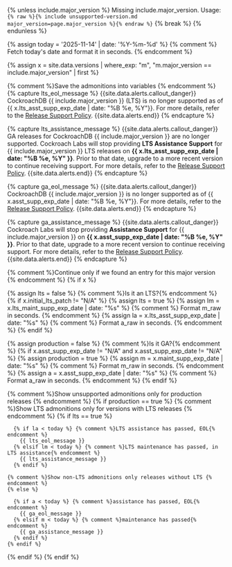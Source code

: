 {% unless include.major_version %}
Missing include.major_version. Usage: <code>{% raw %}{% include unsupported-version.md major_version=page.major_version %}{% endraw %}</code>
{% break %}
{% endunless %}

{% assign today = '2025-11-14' | date: '%Y-%m-%d' %} {% comment %} Fetch today's date and format it in seconds. {% endcomment %}

{% assign x = site.data.versions | where_exp: "m", "m.major_version == include.major_version" | first %}

{% comment %}Save the admonitions into variables {% endcomment %}
{% capture lts_eol_message %}
      {{site.data.alerts.callout_danger}}
      CockroachDB {{ include.major_version }} (LTS) is no longer supported as of {{ x.lts_asst_supp_exp_date | date: "%B %e, %Y"}}. For more details, refer to the <a href="https://www.cockroachlabs.com/docs/releases/release-support-policy.html">Release Support Policy</a>.
      {{site.data.alerts.end}}
{% endcapture %}

{% capture lts_assistance_message %}
      {{site.data.alerts.callout_danger}}
      GA releases for CockroachDB {{ include.major_version }} are no longer supported. Cockroach Labs will stop providing <strong>LTS Assistance Support</strong> for {{ include.major_version }} LTS releases on <strong>{{ x.lts_asst_supp_exp_date | date: "%B %e, %Y" }}</strong>. Prior to that date, upgrade to a more recent version to continue receiving support. For more details, refer to the <a href="https://www.cockroachlabs.com/docs/releases/release-support-policy.html">Release Support Policy</a>.
      {{site.data.alerts.end}}
{% endcapture %}

{% capture ga_eol_message %}
      {{site.data.alerts.callout_danger}}
      CockroachDB {{ include.major_version }} is no longer supported as of {{ x.asst_supp_exp_date | date: "%B %e, %Y"}}. For more details, refer to the <a href="https://www.cockroachlabs.com/docs/releases/release-support-policy.html">Release Support Policy</a>.
      {{site.data.alerts.end}}
{% endcapture %}

{% capture ga_assistance_message %}
      {{site.data.alerts.callout_danger}}
      Cockroach Labs will stop providing <strong>Assistance Support</strong> for {{ include.major_version }} on <strong>{{ x.asst_supp_exp_date | date: "%B %e, %Y" }}</strong>. Prior to that date, upgrade to a more recent version to continue receiving support. For more details, refer to the <a href="https://www.cockroachlabs.com/docs/releases/release-support-policy.html">Release Support Policy</a>.
      {{site.data.alerts.end}}
{% endcapture %}

{% comment %}Continue only if we found an entry for this major version {% endcomment %}
{% if x %}

  {% assign lts = false %}
  {% comment %}Is it an LTS?{% endcomment %}
  {% if x.initial_lts_patch != "N/A" %}
    {% assign lts = true %}
    {% assign lm = x.lts_maint_supp_exp_date | date: "%s" %} {% comment %} Format m_raw in seconds. {% endcomment %}
    {% assign la = x.lts_asst_supp_exp_date | date: "%s" %} {% comment %} Format a_raw in seconds. {% endcomment %}
  {% endif %}

  {% assign production = false %}
  {% comment %}Is it GA?{% endcomment %}
  {% if x.asst_supp_exp_date != "N/A" and x.asst_supp_exp_date != "N/A" %}
    {% assign production = true %}
    {% assign m = x.maint_supp_exp_date | date: "%s" %} {% comment %} Format m_raw in seconds. {% endcomment %}
    {% assign a = x.asst_supp_exp_date | date: "%s" %} {% comment %} Format a_raw in seconds. {% endcomment %}
  {% endif %}

  {% comment %}Show unsupported admonitions only for production releases {% endcomment %}
  {% if production == true %}
    {% comment %}Show LTS admonitions only for versions with LTS releases {% endcomment %}
    {% if lts == true %}

      {% if la < today %} {% comment %}LTS assistance has passed, EOL{% endcomment %}
        {{ lts_eol_message }}
      {% elsif lm < today %} {% comment %}LTS maintenance has passed, in LTS assistance{% endcomment %}
        {{ lts_assistance_message }}
      {% endif %}

    {% comment %}Show non-LTS admonitions only releases without LTS {% endcomment %}
    {% else %}

      {% if a < today %} {% comment %}assistance has passed, EOL{% endcomment %}
        {{ ga_eol_message }}
      {% elsif m < today %} {% comment %}maintenance has passed{% endcomment %}
        {{ ga_assistance_message }}
      {% endif %}
    {% endif %}

  {% endif %}
{% endif %}
